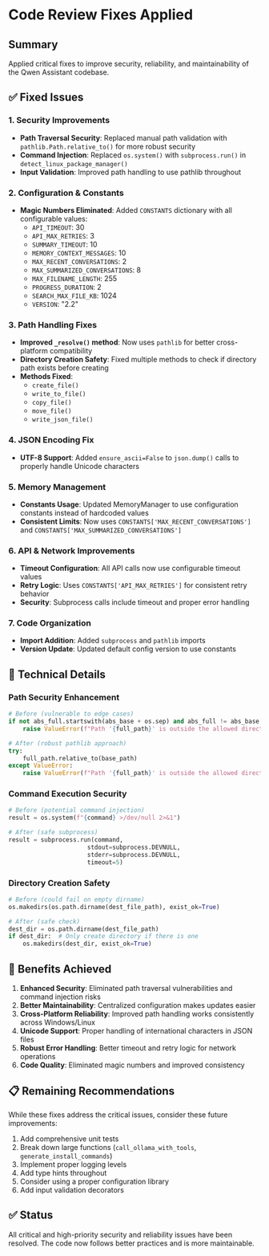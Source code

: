 # Code Review Fixes Applied

## Summary
Applied critical fixes to improve security, reliability, and maintainability of the Qwen Assistant codebase.

## ✅ Fixed Issues

### 1. **Security Improvements**
- **Path Traversal Security**: Replaced manual path validation with `pathlib.Path.relative_to()` for more robust security
- **Command Injection**: Replaced `os.system()` with `subprocess.run()` in `detect_linux_package_manager()`
- **Input Validation**: Improved path handling to use pathlib throughout

### 2. **Configuration & Constants**
- **Magic Numbers Eliminated**: Added `CONSTANTS` dictionary with all configurable values:
  - `API_TIMEOUT`: 30
  - `API_MAX_RETRIES`: 3
  - `SUMMARY_TIMEOUT`: 10
  - `MEMORY_CONTEXT_MESSAGES`: 10
  - `MAX_RECENT_CONVERSATIONS`: 2
  - `MAX_SUMMARIZED_CONVERSATIONS`: 8
  - `MAX_FILENAME_LENGTH`: 255
  - `PROGRESS_DURATION`: 2
  - `SEARCH_MAX_FILE_KB`: 1024
  - `VERSION`: "2.2"

### 3. **Path Handling Fixes**
- **Improved `_resolve()` method**: Now uses `pathlib` for better cross-platform compatibility
- **Directory Creation Safety**: Fixed multiple methods to check if directory path exists before creating
- **Methods Fixed**:
  - `create_file()`
  - `write_to_file()`
  - `copy_file()`
  - `move_file()`
  - `write_json_file()`

### 4. **JSON Encoding Fix**
- **UTF-8 Support**: Added `ensure_ascii=False` to `json.dump()` calls to properly handle Unicode characters

### 5. **Memory Management**
- **Constants Usage**: Updated MemoryManager to use configuration constants instead of hardcoded values
- **Consistent Limits**: Now uses `CONSTANTS['MAX_RECENT_CONVERSATIONS']` and `CONSTANTS['MAX_SUMMARIZED_CONVERSATIONS']`

### 6. **API & Network Improvements**
- **Timeout Configuration**: All API calls now use configurable timeout values
- **Retry Logic**: Uses `CONSTANTS['API_MAX_RETRIES']` for consistent retry behavior
- **Security**: Subprocess calls include timeout and proper error handling

### 7. **Code Organization**
- **Import Addition**: Added `subprocess` and `pathlib` imports
- **Version Update**: Updated default config version to use constants

## 🔧 Technical Details

### Path Security Enhancement
```python
# Before (vulnerable to edge cases)
if not abs_full.startswith(abs_base + os.sep) and abs_full != abs_base:
    raise ValueError(f"Path '{full_path}' is outside the allowed directory")

# After (robust pathlib approach)
try:
    full_path.relative_to(base_path)
except ValueError:
    raise ValueError(f"Path '{full_path}' is outside the allowed directory")
```

### Command Execution Security
```python
# Before (potential command injection)
result = os.system(f"{command} >/dev/null 2>&1")

# After (safe subprocess)
result = subprocess.run(command, 
                      stdout=subprocess.DEVNULL, 
                      stderr=subprocess.DEVNULL,
                      timeout=5)
```

### Directory Creation Safety
```python
# Before (could fail on empty dirname)
os.makedirs(os.path.dirname(dest_file_path), exist_ok=True)

# After (safe check)
dest_dir = os.path.dirname(dest_file_path)
if dest_dir:  # Only create directory if there is one
    os.makedirs(dest_dir, exist_ok=True)
```

## 🎯 Benefits Achieved

1. **Enhanced Security**: Eliminated path traversal vulnerabilities and command injection risks
2. **Better Maintainability**: Centralized configuration makes updates easier
3. **Cross-Platform Reliability**: Improved path handling works consistently across Windows/Linux
4. **Unicode Support**: Proper handling of international characters in JSON files
5. **Robust Error Handling**: Better timeout and retry logic for network operations
6. **Code Quality**: Eliminated magic numbers and improved consistency

## 📋 Remaining Recommendations

While these fixes address the critical issues, consider these future improvements:
1. Add comprehensive unit tests
2. Break down large functions (`call_ollama_with_tools`, `generate_install_commands`)
3. Implement proper logging levels
4. Add type hints throughout
5. Consider using a proper configuration library
6. Add input validation decorators

## ✅ Status
All critical and high-priority security and reliability issues have been resolved. The code now follows better practices and is more maintainable.
